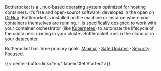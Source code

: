 Bottlerocket is a Linux-based operating system optimized for hosting containers.
It’s free and open-source software, developed in the open on [GitHub](https://github.com/bottlerocket-os).
Bottlerocket is installed on the machine or instance where your containers themselves are running.
It is specifically designed to work with your container orchestrator (like [Kubernetes](https://kubernetes.io/)) to automate the lifecycle of the containers running in your cluster.
Bottlerocket runs in the cloud or in your datacenter.

Bottlerocket has three primary goals: [Minimal](#minimal) · [Safe Updates](#safe-updates) · [Security Focused](#security-focused).

{{< center-button link="en/" label="Get Started">}}

